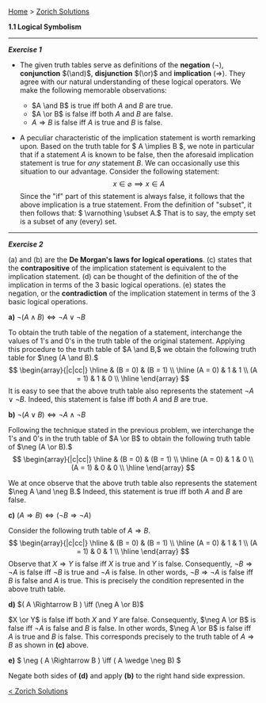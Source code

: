 [Home](/index.html)  >  [Zorich Solutions](/vaz-ma/vaz-ma-solutions.html)



**1.1	Logical Symbolism**



---

***Exercise 1***

* The given truth tables serve as definitions of the **negation** $(\neg)$, **conjunction** $(\and)$, **disjunction** $(\or)$ and **implication** $(\Rightarrow)$. They agree with our natural understanding of these logical operators. We make the following memorable observations:

  * $A \and B$ is true iff both $A$ and $B$ are true. 
  * $A \or B$ is false iff both $A$ and $B$ are false. 
  * $A \Rightarrow B$ is false iff $A$ is true and $B$ is false. 

* A peculiar characteristic of the implication statement is worth remarking upon. Based on the truth table for $ A \implies B $, we note in particular that if a statement $A$ is known to be false, then the aforesaid implication statement is true for *any* statement $B.$ We can occasionally use this situation to our advantage. Consider the following statement:
  $$
  x \in \varnothing \implies x \in A
  $$
  Since the "if" part of this statement is always false, it follows that the above implication is a true statement. From the definition of "subset", it then follows that: $ \varnothing \subset A.$ That is to say, the empty set is a subset of any (every) set.


---

***Exercise 2***

(a) and (b) are the **De Morgan's laws for logical operations**. (c) states that the **contrapositive** of the implication statement is equivalent to the implication statement. (d) can be thought of the definition of the of the implication in terms of the 3 basic logical operations. (e) states the negation, or the **contradiction** of the implication statement in terms of the 3 basic logical operations.

**a)**    $\neg ( A \wedge B )  \iff \neg A \vee  \neg B$

To obtain the truth table of the negation of a statement, interchange the values of $1$'s and $0$'s in the truth table of the original statement. Applying this procedure to the truth table of $A \and B,$ we obtain the following truth table for $\neg (A \and B).$
$$
\begin{array}{|c|cc|}
\hline
  & (B = 0) & (B = 1) \\ 
\hline
   (A = 0) & 1 & 1 \\
   (A = 1) & 1 & 0 \\ 
\hline
\end{array}
$$
It is easy to see that the above truth table also represents the statement $\neg A \vee  \neg B.$ Indeed, this statement is false iff both $A$ and $B$ are true.

**b)**    $\neg ( A \vee B )  \iff \neg A \wedge  \neg B$

Following the technique stated in the previous problem, we interchange the $1$'s and $0$'s in the truth table of $A \or B$ to obtain the following truth table of $\neg (A \or B).$
$$
\begin{array}{|c|cc|}
\hline
  & (B = 0) & (B = 1) \\ 
\hline
   (A = 0) & 1 & 0 \\
   (A = 1) & 0 & 0 \\ 
\hline
\end{array}
$$

We at once observe that the above truth table also represents the statement $\neg A \and  \neg B.$ Indeed, this statement is true iff both $A$ and $B$ are false.

**c)**    $( A \Rightarrow B )  \iff (\neg B \Rightarrow  \neg A)$

Consider the following truth table of $A \Rightarrow B.$
$$
\begin{array}{|c|cc|}
\hline
  & (B = 0) & (B = 1) \\ 
\hline
   (A = 0) & 1 & 1 \\
   (A = 1) & 0 & 1 \\ 
\hline
\end{array}
$$
Observe that $X \Rightarrow Y$ is false iff $X$ is true and $Y$ is false. Consequently, $\neg B \Rightarrow  \neg A$ is false iff $\neg B$ is true and $\neg A$ is false. In other words, $\neg B \Rightarrow  \neg A$ is false iff $B$ is false and $A$ is true. This is precisely the condition represented in the above truth table.

**d)**    $( A \Rightarrow B )  \iff (\neg A \or B)$

$X \or Y$ is false iff both $X$ and $Y$ are false. Consequently, $\neg A \or B$ is false iff $\neg A$ is false and $B$ is false. In other words, $\neg A \or B$ is false iff $A$ is true and $B$ is false. This corresponds precisely to the truth table of $A \Rightarrow B$ as shown in **(c)** above.

**e)**    $ \neg ( A \Rightarrow B )  \iff ( A \wedge \neg B) $

Negate both sides of **(d)** and apply **(b)** to the right hand side expression.



[< Zorich Solutions](/vaz-ma/vaz-ma-solutions.html)